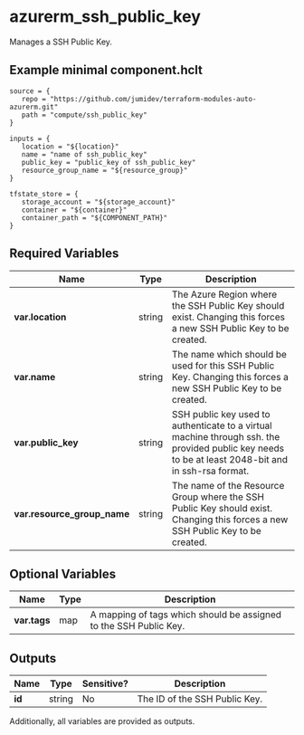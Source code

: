 # azurerm_ssh_public_key

Manages a SSH Public Key.

## Example minimal component.hclt

```hcl
source = {
   repo = "https://github.com/jumidev/terraform-modules-auto-azurerm.git" 
   path = "compute/ssh_public_key" 
}

inputs = {
   location = "${location}" 
   name = "name of ssh_public_key" 
   public_key = "public_key of ssh_public_key" 
   resource_group_name = "${resource_group}" 
}

tfstate_store = {
   storage_account = "${storage_account}" 
   container = "${container}" 
   container_path = "${COMPONENT_PATH}" 
}

```

## Required Variables

| Name | Type |  Description |
| ---- | --------- |  ----------- |
| **var.location** | string |  The Azure Region where the SSH Public Key should exist. Changing this forces a new SSH Public Key to be created. | 
| **var.name** | string |  The name which should be used for this SSH Public Key. Changing this forces a new SSH Public Key to be created. | 
| **var.public_key** | string |  SSH public key used to authenticate to a virtual machine through ssh. the provided public key needs to be at least 2048-bit and in ssh-rsa format. | 
| **var.resource_group_name** | string |  The name of the Resource Group where the SSH Public Key should exist. Changing this forces a new SSH Public Key to be created. | 

## Optional Variables

| Name | Type |  Description |
| ---- | --------- |  ----------- |
| **var.tags** | map |  A mapping of tags which should be assigned to the SSH Public Key. | 



## Outputs

| Name | Type | Sensitive? | Description |
| ---- | ---- | --------- | --------- |
| **id** | string | No  | The ID of the SSH Public Key. | 

Additionally, all variables are provided as outputs.

